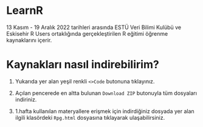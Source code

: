 # LearnR
13 Kasım - 19 Aralık 2022 tarihleri arasında ESTÜ Veri Bilimi Kulübü ve Eskisehir R Users ortaklığında gerçekleştirilen R eğitimi öğrenme kaynaklarını içerir.

# Kaynakları nasıl indirebilirim?

1. Yukarıda yer alan yeşil renkli `<>Code` butonuna tıklayınız. 

2. Açılan pencerede en altta bulunan `Download ZIP` butonuyla tüm dosyaları indiriniz.

3. 1.hafta kullanılan materyallere erişmek için indirdiğiniz dosyada yer alan ilgili klasördeki `Rpg.html` dosyasına tıklayarak ulaşabilirsiniz.

